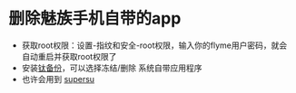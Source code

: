 # 删除魅族手机自带的app

 * 获取root权限：设置-指纹和安全-root权限，输入你的flyme用户密码，就会自动重启并获取root权限了
 * 安装[钛备份][1]，可以选择冻结/删除 系统自带应用程序
 * 也许会用到 [supersu][2]


[1]:https://matrixrewriter.com/android/
[2]:https://supersuroot.org/
